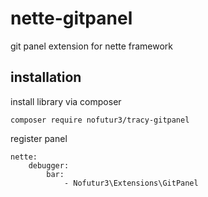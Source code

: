 # nette-gitpanel
git panel extension for nette framework

## installation

install library via composer

```
composer require nofutur3/tracy-gitpanel
```

register panel

```
nette:
    debugger:
        bar: 
            - Nofutur3\Extensions\GitPanel
```

